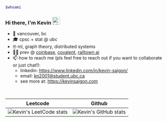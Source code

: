 ```bash
$whoami
```

### Hi there, I'm Kevin <img src="https://user-images.githubusercontent.com/1303154/88677602-1635ba80-d120-11ea-84d8-d263ba5fc3c0.gif" width="24px" alt="hi">

- 📍 vancouver, bc 
- 🎓 cpsc + stat @ ubc 
- 🤓 ml, graph theory, distributed systems
- 👨‍💻 prev @ [coinbase](https://www.coinbase.com), [covalent](https://www.covalenthq.com), [railtown ai](https://www.railtown.ai)
- 📫 how to reach me (pls feel free to reach out if you want to collaborate or just chat!): 
    - linkedin: https://www.linkedin.com/in/kevin-saigon/
    - email: kn2001@student.ubc.ca
    - see more at: https://kevinsaigon.com

</br>

| Leetcode  | Github  | 
| - | - |
| ![Kevin's LeetCode stats](https://leetcode-badge-sage.vercel.app/badge/ksaigon?theme=dark) | ![Kevin's GitHub stats](https://github-readme-stats.vercel.app/api?username=kevinsaigon&show_icons=true&theme=transparent&hide_border=true&hide_rank=true)


<!--
**KevinSaigon/kevinsaigon** is a ✨ _special_ ✨ repository because its `README.md` (this file) appears on your GitHub profile.

Here are some ideas to get you started:

- 🔭 I’m currently working on ...
- 🌱 I’m currently learning ...
- 👯 I’m looking to collaborate on ...
- 🤔 I’m looking for help with ...
- 💬 Ask me about ...
- 📫 How to reach me: ...
- 😄 Pronouns: ...
- ⚡ Fun fact: ...

![LeetCode Stats](https://leetcard.jacoblin.cool/KevinSaigon2001?theme=dark&font=Source%20Serif%20Pro&ext=heatmap)


| Leetcode  | Github  | Top Languages
| - | - | - |
| ![Kevin's LeetCode stats](https://leetcode-badge-sage.vercel.app/badge/kevinsaigon2001?theme=dark) | ![Kevin's GitHub stats](https://github-readme-stats.vercel.app/api?username=kevinsaigon&show_icons=true&theme=transparent&hide_border=true&hide_rank=true) | ![Top Langs](https://github-readme-stats.vercel.app/api/top-langs/?username=kevinsaigon&theme=transparent&hide_border=true&layout=compact) |


-->
